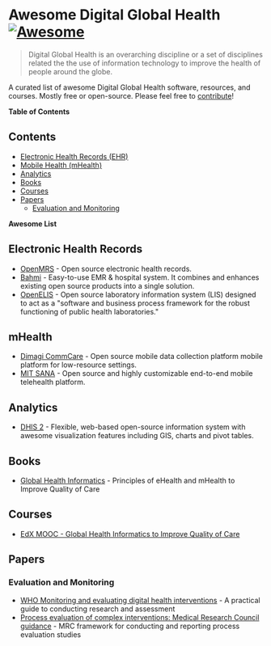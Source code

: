 # Awesome Digital Global Health [![Awesome](https://cdn.rawgit.com/sindresorhus/awesome/d7305f38d29fed78fa85652e3a63e154dd8e8829/media/badge.svg)](https://github.com/sindresorhus/awesome)

> Digital Global Health is an overarching discipline or a set of disciplines related the the use of information technology to improve the health of people around the globe.

A curated list of awesome Digital Global Health software, resources, and courses. Mostly free or open-source. Please feel free to [contribute](CONTRIBUTING.md)!

**Table of Contents**

## Contents

- [Electronic Health Records (EHR)](#electronic-health-records)
- [Mobile Health (mHealth)](#mHealth)
- [Analytics](#analytics)
- [Books](#books)
- [Courses](#courses)
- [Papers](#papers)
  - [Evaluation and Monitoring](#evaluation-and-monitoring)

**Awesome List**

## Electronic Health Records

* [OpenMRS](https://github.com/openmrs/openmrs-core) - Open source electronic health records.
* [Bahmi](https://github.com/bahmni) - Easy-to-use EMR & hospital system. It combines and enhances existing open source products into a single solution.
* [OpenELIS](https://github.com/Bahmni/OpenElis) - Open source laboratory information system (LIS) designed to act as a "software and business process framework for the robust functioning of public health laboratories."

## mHealth

* [Dimagi CommCare](https://github.com/dimagi/commcare-core) - Open source mobile data collection platform mobile platform for low-resource settings.
* [MIT SANA](https://github.com/SanaMobile/sana.mobile) - Open source and highly customizable end-to-end mobile telehealth platform.


## Analytics

* [DHIS 2](https://github.com/dhis2/dhis2-core) - Flexible, web-based open-source information system with awesome visualization features including GIS, charts and pivot tables.

## Books

* [Global Health Informatics](https://mitpress.mit.edu/books/global-health-informatics) - Principles of eHealth and mHealth to Improve Quality of Care

## Courses

* [EdX MOOC - Global Health Informatics to Improve Quality of Care](https://www.edx.org/course/global-health-informatics-improve-mitx-hst-936x)

## Papers

### Evaluation and Monitoring

* [WHO Monitoring and evaluating digital health interventions](http://www.who.int/reproductivehealth/publications/mhealth/digital-health-interventions/en/) - A practical guide to conducting research and assessment
* [Process evaluation of complex interventions: Medical Research Council guidance](http://www.bmj.com/content/350/bmj.h1258) - MRC framework for conducting and reporting process evaluation studies
